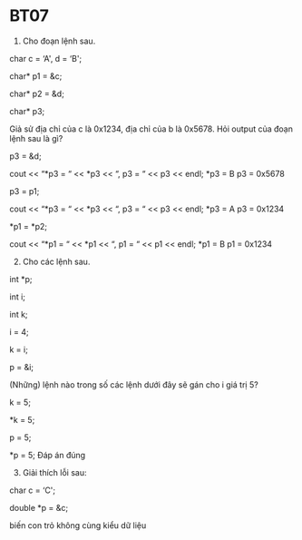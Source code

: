 # BT07
1. Cho đoạn lệnh sau.

char c = ‘A', d = ‘B';

char* p1 = &c;

char* p2 = &d;

char* p3;

Giả sử địa chỉ của c là 0x1234, địa chỉ của b là 0x5678. Hỏi output của đoạn lệnh sau là gì?

p3 = &d;

cout << “*p3 = “ << *p3 << “, p3 = “ << p3 << endl;  *p3 = B p3 = 0x5678

p3 = p1;

cout << “*p3 = “ << *p3 << “, p3 = “ << p3 << endl; *p3 = A p3 = 0x1234

*p1 = *p2;

cout << “*p1 = “ << *p1 << “, p1 = “ << p1 << endl; *p1 = B p1 = 0x1234


2. Cho các lệnh sau.
  
  int *p;
  
  int i;
  
  int k;
  
  i = 4;
  
  k = i;
  
  p = &i;

(Những) lệnh nào trong số các lệnh dưới đây sẽ gán cho i giá trị 5?

k = 5;

*k = 5;

p = 5;

*p = 5; Đáp án đúng

3. Giải thích lỗi sau:

  char c = ‘C';
  
  double *p = &c;
  
  biến con trỏ không cùng kiểu dữ liệu

